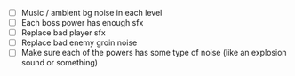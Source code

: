 - [ ] Music / ambient bg noise in each level
- [ ] Each boss power has enough sfx
- [ ] Replace bad player sfx
- [ ] Replace bad enemy groin noise
- [ ] Make sure each of the powers has some type of noise (like an explosion sound or something)
